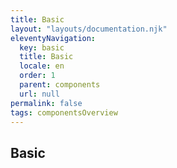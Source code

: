 ```yaml
---
title: Basic
layout: "layouts/documentation.njk"
eleventyNavigation:
  key: basic
  title: Basic
  locale: en
  order: 1
  parent: components
  url: null
permalink: false
tags: componentsOverview
---
```


## Basic